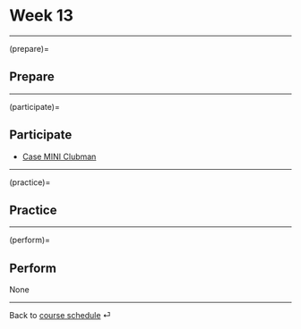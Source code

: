 # Week 13


---

(prepare)=
## Prepare




---

(participate)=
## Participate


- [Case MINI Clubman](https://drive.google.com/file/d/1dEJhWqUxAhbIUC3Ywq4IKYtkGKImCexS/view?usp=sharing)

---

(practice)=
## Practice



---

(perform)=
## Perform

None




---

Back to [course schedule](../docs/course-schedule.md) ⏎
